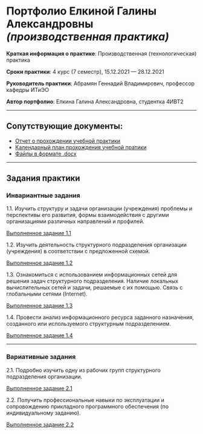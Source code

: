 # Портфолио Елкиной Галины Александровны *(производственная практика)*

**Краткая информация о практике**: Производственная (технологическая) практика

**Сроки практики**: 4 курс (7 семестр), 15.12.2021 — 28.12.2021

**Руководитель практики**: Абрамян Геннадий Владимирович, профессор кафедры ИТиЭО

**Автор портфолио**: Елкина Галина Александровна, студентка 4ИВТ2

---

## Сопутствующие документы:

- [Отчет о прохождении учебной практики](report.pdf)
- [Календарный план прохождения учебной пратики](tasks.pdf)
- [Файлы в формате .docx](/docx)

---

## Задания практики

### Инвариантные задания

1.1. Изучить структуру и задачи организации (учреждения) проблемы и перспективы его развития, формы взаимодействия с другими организациями различных направлений и профилей.

[Выполненное задание 1.1](ISR/task1.1.md)

1.2. Изучить деятельность структурного подразделения организации (учреждения) в соответствии с предложенной схемой.

[Выполненное задание 1.2](ISR/task1.2.md)

1.3. Ознакомиться с использованием информационных сетей для решения задач структурного подразделения. Наличие локальных вычислительных сетей и задачи, решаемые с их помощью. Связь с глобальными сетями (Internet).

[Выполненное задание 1.3](ISR/task1.3.md)

1.4. Провести анализ информационного ресурса заданного назначения, созданного или используемого структурным подразделением.

[Выполненное задание 1.4](ISR/task1.4.md)

---

### Вариативные задания

2.1. Подробно изучить одну из рабочих групп структурного подразделения организации.

[Выполненное задание 2.1](VSR/task2.1.md)

2.2. Получить профессиональные навыки по эксплуатации и сопровождению прикладного программного обеспечения (по индивидуальному заданию).

[Выполненное задание 2.2](VSR/task2.2.md)